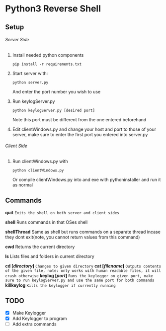 # Python3 Reverse Shell

## Setup

###### Server Side
1. Install needed python components
	```
	pip install -r requirements.txt
	```

2. Start server with:
	```
	python server.py
	```
	And enter the port number you wish to use

3. Run keylogServer.py
	```
	python keylogServer.py [desired port]
	```
	Note this port must be different from the one entered beforehand

4. Edit clientWindows.py and change your host and port to those of your server, make sure to enter the first port you entered into server.py

###### Client Side
1. Run clientWindows.py with
	```
	python clientWindows.py
	```
	Or compile clientWindows.py into and exe with pythoninstaller and run it as normal

## Commands
**quit**
	```
	Exits the shell on both server and client sides
	```

**shell**
	Runs commands in that OSes shell

**shellThread**
	Same as shell but runs commands on a separate thread incase they dont exit(note, you cannot return values from this command)

**cwd**
	Returns the current directory

**ls**
	Lists files and folders in current directory
	
**cd [*directory*]**
	```
	Changes to given directory
	```
**cat [*filename*]**
	```
	Outputs contents of the given file, note: only works with human readable files, it will crash otherwise
	```
**keylog [*port*]**
	```
	Runs the keylogger on given port, make sure to run keylogServer.py and use the same port for both commands
	```
**killkeylog**
	```
	Kills the keylogger if currently running
	```

## TODO
 - [X] Make Keylogger
 - [X] Add Keylogger to program
 - [ ] Add extra commands